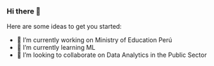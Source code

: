 ### Hi there 👋

Here are some ideas to get you started:

- 🔭 I’m currently working on Ministry of Education Perú
- 🌱 I’m currently learning ML
- 👯 I’m looking to collaborate on Data Analytics in the Public Sector 
